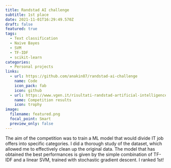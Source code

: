```yaml
---
title: Randstad AI challenge
subtitle: 1st place
date: 2021-11-01T16:29:49.570Z
draft: false
featured: true
tags:
  - Text classification
  - Naive Bayes
  - SVM
  - TF-IDF
  - scikit-learn
categories:
  - Personal projects
links:
  - url: https://github.com/anakin87/randstad-ai-challenge
    name: Code
    icon_pack: fab
    icon: github
  - url: https://www.vgen.it/risultati-randstad-artificial-intelligence-challenge/
    name: Competition results
    icon: trophy
image:
  filename: featured.png
  focal_point: Smart
  preview_only: false
---
```

The aim of the competition was to train a ML model that would divide IT job offers into specific categories. I did a thorough study of the dataset, which allowed me to effectively clean up the original data. The model that has obtained the best performances is given by the simple combination of TF-IDF and a linear SVM, trained with stochastic gradient descent. I ranked 1st!